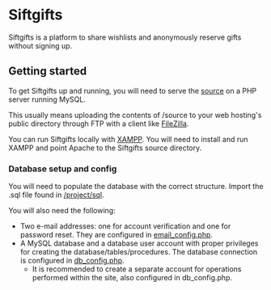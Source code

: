 # Siftgifts

Siftgifts is a platform to share wishlists and anonymously reserve gifts without signing up.

## Getting started

To get Siftgifts up and running, you will need to serve the [source](/project/source) on a PHP server running MySQL.

This usually means uploading the contents of /source to your web hosting's public directory through FTP with a client like [FileZilla](https://filezilla-project.org/).

You can run Siftgifts locally with [XAMPP](https://www.apachefriends.org/download.html). You will need to install and run XAMPP and point Apache to the Siftgifts source directory.

### Database setup and config

You will need to populate the database with the correct structure. Import the .sql file found in [/project/sql](/project/sql).

You will also need the following:

- Two e-mail addresses: one for account verification and one for password reset. They are configured in [email_config.php](/project/source/util/email_config.php).
- A MySQL database and a database user account with proper privileges for creating the database/tables/procedures. The database connection is configured in [db_config.php](/project/source/util/db_config.php).
  - It is recommended to create a separate account for operations performed within the site, also configured in db_config.php.